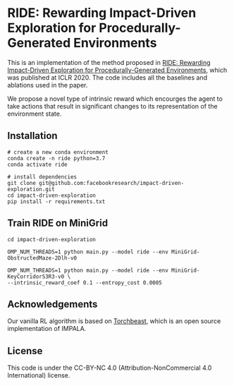# RIDE: Rewarding Impact-Driven Exploration for Procedurally-Generated Environments

This is an implementation of the method proposed in <a href="https://openreview.net/pdf?id=rkg-TJBFPB">RIDE: Rewarding Impact-Driven Exploration for Procedurally-Generated Environments</a>, which was published at ICLR 2020. The code includes all the baselines and ablations used in the paper. 

We propose a novel type of intrinsic reward which encourges the agent to take actions that result in significant changes to its representation of the environment state.

## Installation

```
# create a new conda environment
conda create -n ride python=3.7
conda activate ride 

# install dependencies
git clone git@github.com:facebookresearch/impact-driven-exploration.git
cd impact-driven-exploration
pip install -r requirements.txt
```

## Train RIDE on MiniGrid
```
cd impact-driven-exploration

OMP_NUM_THREADS=1 python main.py --model ride --env MiniGrid-ObstructedMaze-2Dlh-v0 

OMP_NUM_THREADS=1 python main.py --model ride --env MiniGrid-KeyCorridorS3R3-v0 \
--intrinsic_reward_coef 0.1 --entropy_cost 0.0005
```

## Acknowledgements
Our vanilla RL algorithm is based on [Torchbeast](https://github.com/facebookresearch/torchbeast), which is an open source implementation of IMPALA.

## License
This code is under the CC-BY-NC 4.0 (Attribution-NonCommercial 4.0 International) license.
